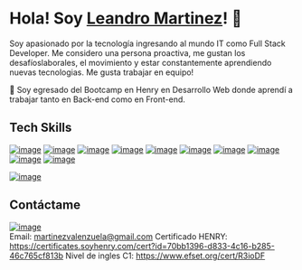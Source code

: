 # Hola! Soy [Leandro Martinez](https://www.linkedin.com/in/leandromartinezvalenzuela/)! 👋

Soy apasionado por la tecnología ingresando al mundo IT como Full Stack Developer.
Me considero una persona proactiva, me gustan los desafíoslaborales, el movimiento y
estar constantemente aprendiendo nuevas tecnologias. Me gusta trabajar en equipo!

👀 Soy egresado del Bootcamp en Henry en Desarrollo Web donde aprendí a trabajar tanto en Back-end como en Front-end.

## Tech Skills

[![image](https://user-images.githubusercontent.com/98785661/189455045-2ac08363-b9f0-4ba8-bb6f-63c2f0b4245a.png)](https://developer.mozilla.org/es/docs/Web/HTML)
[![image](https://user-images.githubusercontent.com/98785661/189455281-d20f19c7-5364-47f2-8f20-937d18fad520.png)](https://www.w3schools.com/css/)
[![image](https://user-images.githubusercontent.com/98785661/189456053-1a9f396c-0bab-4f15-bb32-931a7977df2f.png)](https://git-scm.com/)
[![image](https://user-images.githubusercontent.com/98785661/189455904-56201b49-51bf-41d0-8049-25325a0c3f86.png)](https://github.com/)
[![image](https://user-images.githubusercontent.com/98785661/189455325-c4ee1c41-6084-4f7a-a017-930837d140b0.png)](https://developer.mozilla.org/en-US/docs/Web/JavaScript)
[![image](https://user-images.githubusercontent.com/98785661/189455384-7aab3b7d-5e07-4a3d-8536-8703d9694e60.png)](https://reactjs.org/)
[![image](https://user-images.githubusercontent.com/98785661/189455429-6f716df7-3e74-4f16-98b1-acc61de3022e.png)](https://redux.js.org/)
[![image](https://user-images.githubusercontent.com/98785661/189455531-b350e11b-77b3-448e-9252-246e20b5f10e.png)](https://nodejs.org/en/)
[![image](https://user-images.githubusercontent.com/98785661/189455572-e80dcae2-268a-4216-ab5f-d473e71e847f.png)](https://expressjs.com/)
[![image](https://user-images.githubusercontent.com/98785661/189455598-90574523-d6df-4902-bb75-2bea44ec55c6.png)](https://www.postgresql.org/)

[![image](https://user-images.githubusercontent.com/98785661/189455497-c2fa71ab-3d93-43bf-b585-872a8d2feb46.png)](https://www.postman.com/)

## Contáctame

[![image](https://user-images.githubusercontent.com/98785661/189456621-158cc584-5289-4b5d-9e1e-5e3b41009000.png)](https://www.linkedin.com/in/leandromartinezvalenzuela/)
<br>
Email: martinezvalenzuela@gmail.com
Certificado HENRY: https://certificates.soyhenry.com/cert?id=70bb1396-d833-4c16-b285-46c765cf813b
Nivel de ingles C1: https://www.efset.org/cert/R3ioDF


